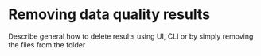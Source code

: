 # Removing data quality results

Describe general how to delete results using UI, CLI or by simply removing the files from the folder